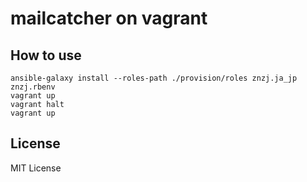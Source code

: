 # mailcatcher on vagrant

## How to use

    ansible-galaxy install --roles-path ./provision/roles znzj.ja_jp znzj.rbenv
    vagrant up
    vagrant halt
    vagrant up

## License

MIT License
